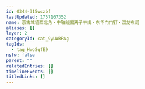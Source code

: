 ```yaml
---
id: 0344-315wczbf
lastUpdated: 1757167352
name: 京古城墙西北角・中轴线偏离子午线・东华门门钉・双龙布局
aliases: []
layer: 2
categoryId: cat_9yUWRRAg
tagIds:
  - tag_HwoSqfE9
nsfw: false
parent: ""
relatedEntries: []
timelineEvents: []
titledLinks: []
---
```


